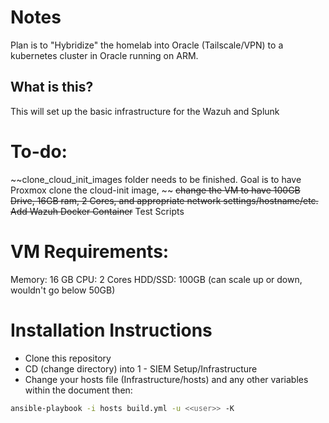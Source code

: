 # Notes
Plan is to "Hybridize" the homelab into Oracle (Tailscale/VPN) to a kubernetes cluster in Oracle running on ARM.

## What is this?
This will set up the basic infrastructure for the Wazuh and Splunk

# To-do:
~~clone_cloud_init_images folder needs to be finished. Goal is to have Proxmox clone the cloud-init image, ~~
~~change the VM to have 100GB Drive, 16GB ram, 2 Cores, and appropriate network settings/hostname/etc.~~
~~Add Wazuh Docker Container~~
Test Scripts

# VM Requirements:
Memory: 16 GB
CPU: 2 Cores
HDD/SSD: 100GB (can scale up or down, wouldn't go below 50GB)

# Installation Instructions
- Clone this repository 
- CD (change directory) into 1 - SIEM Setup/Infrastructure
- Change your hosts file (Infrastructure/hosts) and any other variables within the document
then:
```bash
ansible-playbook -i hosts build.yml -u <<user>> -K
```